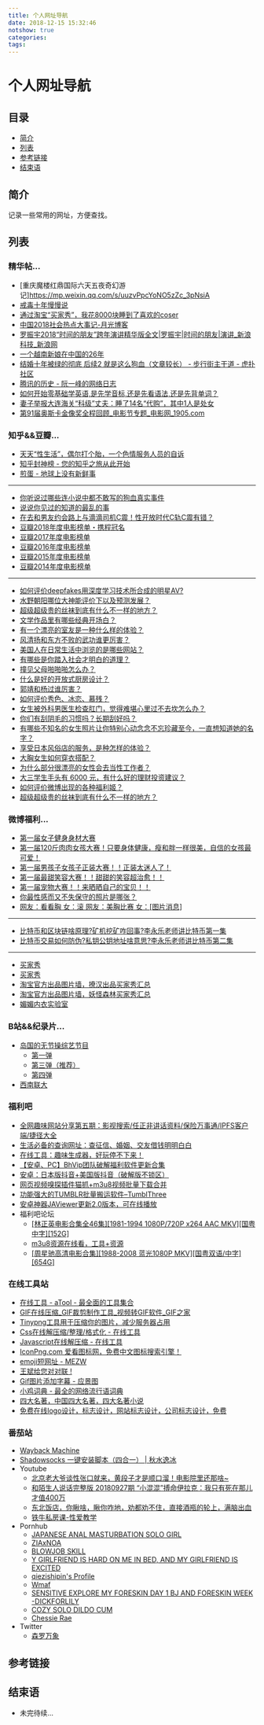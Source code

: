 ```yaml
---
title: 个人网址导航
date: 2018-12-15 15:32:46
notshow: true
categories:
tags:
---
```


# 个人网址导航

## 目录

- [简介](#简介)
- [列表](#列表)
- [参考链接](#参考链接)
- [结束语](#结束语)

## 简介

记录一些常用的网址，方便查找。

## 列表

### 精华帖...

- [重庆魔楼红鼎国际六天五夜奇幻游记]https://mp.weixin.qq.com/s/uuzvPpcYoNO5zZc_3pNsiA
- [戒毒十年慢慢说](http://doudoubbs.yxsyj.com/forum.php?mod=viewthread&tid=17838&page=1&authorid=5429)
- [通过淘宝“买家秀”，我花8000块睡到了喜欢的coser](http://www.sohu.com/a/270138940_115207)
- [中国2018社会热点大事记-月光博客](https://www.williamlong.info/archives/5567.html)
- [罗振宇2018“时间的朋友”跨年演讲精华版全文|罗振宇|时间的朋友|演讲_新浪科技_新浪网](http://tech.sina.com.cn/i/2019-01-01/doc-ihqhqcis2043090.shtml)
- [一个越南新娘在中国的26年](http://renjian.163.com/18/1123/14/E1A8RTTI000181RV.html "一个越南19岁少女被卖到了中国，做家务，生孩子，用她后来赚的钱偿还了父亲买她时花的钱。她的女儿记录了母亲被卖到中国这26年发生的故事。想不到当今的社会买新娘这种事在偏远地区如此平常，希望作者的文章能够引起社会关注。")
- [结婚十年被绿的彻底  后续2 就是这么狗血（文章较长） - 步行街主干道 - 虎扑社区](https://bbs.hupu.com/24236799.html "虎扑用户发布，写的很长，文采也不错。")
- [腾讯的历史 - 阮一峰的网络日志](http://www.ruanyifeng.com/blog/2018/12/tencent.html)
- [如何开始零基础学英语,是先学音标,还是先看语法,还是先背单词？](https://mp.weixin.qq.com/s/Ak_Me0a4ADrOISIeqj-iXQ)
- [妻子举报大连海关“科级”丈夫：睡了14名“代购”，其中1人是处女](https://weibo.com/ttarticle/p/show?id=2309404325189360998090)
- [第91届奥斯卡金像奖全程回顾_电影节专题_电影网_1905.com](http://www.1905.com/special/filmfest/91thoscars/)

### 知乎&&豆瓣...

- [天天“性生活”，偶尔打个胎，一个色情服务人员的自诉](https://zhuanlan.zhihu.com/p/36093761)
- [知乎封神榜 - 您的知乎之旅从此开始](http://www.zhihufans.com/index.php)
- [煎蛋 - 地球上没有新鲜事](http://jandan.net/new "煎蛋以译介方式传播网络新鲜资讯")
---
- [你听说过哪些连小说中都不敢写的狗血真实事件](https://www.douban.com/gallery/topic/50680/)
- [说说你见过的知道的最乱的事](https://www.douban.com/group/topic/149586712/)
- [在去和男友约会路上与滴滴司机C震！性开放时代C轨C震有错？](https://www.douban.com/note/715956852/)
- [豆瓣2018年度电影榜单・携程冠名](https://movie.douban.com/annual/2018)
- [豆瓣2017年度电影榜单](https://movie.douban.com/annual/2017)
- [豆瓣2016年度电影榜单](https://movie.douban.com/annual2016)
- [豆瓣2015年度电影榜单](https://movie.douban.com/annual2015)
- [豆瓣2014年度电影榜单](https://movie.douban.com/review2014)
---
- [如何评价deepfakes用深度学习技术所合成的明星AV?](https://www.zhihu.com/question/264019472)
- [水野朝阳哪位大神能评价下以及预测发展？](https://www.zhihu.com/question/37161602 "美图欣赏：https://movie.douban.com/celebrity/1363672/")
- [超级超级贵的丝袜到底有什么不一样的地方？](https://www.zhihu.com/question/28753270 "为什么男人和女人都喜欢丝袜呢？首先是因为人类的的原始欲望，喜欢全身被覆盖。其次穿着丝袜能够展示身材，对男性是一种性暗示。")
- [文学作品里有哪些经典开场白？](https://www.zhihu.com/question/27884620)
- [有一个漂亮的室友是一种什么样的体验？](https://www.zhihu.com/question/37006507)
- [风清扬和东方不败的武功谁更厉害？](https://www.zhihu.com/question/20771438)
- [美国人在日常生活中浏览的是哪些网站？](https://www.zhihu.com/question/65992444)
- [有哪些是你踏入社会才明白的道理？](https://www.zhihu.com/question/51671791)
- [撞见父母啪啪啪怎么办？](https://www.zhihu.com/question/28870980)
- [什么是好的开放式厨房设计？](https://www.zhihu.com/question/31329403)
- [郭靖和杨过谁厉害？](https://www.zhihu.com/question/20247512)
- [如何评价秀色、冰恋、慕残？](https://www.zhihu.com/question/29874865)
- [女生被外科男医生检查肛门，觉得难堪心里过不去坎怎么办？](https://www.zhihu.com/question/25527623)
- [你们有刮阴毛的习惯吗？长期刮好吗？](https://www.zhihu.com/question/34942339)
- [有哪些不知名的女生照片让你特别心动念念不忘珍藏至今，一直想知道她的名字？](https://www.zhihu.com/question/267460120)
- [享受日本风俗店的服务，是种怎样的体验？](https://www.zhihu.com/question/36527695)
- [大胸女生如何穿衣搭配？](https://www.zhihu.com/question/26297181)
- [为什么部分很漂亮的女性会去当性工作者？](https://www.zhihu.com/question/29115889)
- [大三学生手头有 6000 元，有什么好的理财投资建议？](https://www.zhihu.com/question/19982269)
- [如何评价微博出现的各种福利姬？](https://www.zhihu.com/question/39689716)
- [超级超级贵的丝袜到底有什么不一样的地方？](https://www.zhihu.com/question/28753270)

### 微博福利...

- [第一届女子健身身材大赛](https://weibo.com/5998187176/H8ANUbDYU)
- [第一届120斤肉肉女孩大赛！只要身体健康，瘦和胖一样很美，自信的女孩最可爱！](https://weibo.com/5998187176/H6LFZdJ3K)
- [第一届男孩子女孩子正装大赛！！正装太迷人了！ ](https://weibo.com/5998187176/H3gQy0DSt "微博colouration前几天新开的主题，第一届男孩子女孩子正装大赛。这次玩起了制服诱惑，参加的美女们质量都不错哦。既然博主吸引了一帮美女粉丝，那么不管是比基尼还是正装，穿上去都好看咯。")
- [第一届最甜笑容大赛！！甜甜的笑容超治愈！！](https://weibo.com/5998187176/GFJtB7vVr)
- [第一届宠物大赛！！来晒晒自己的宝贝！！](https://weibo.com/5998187176/H6joz97Dc)
- [你最性感而又不失保守的照片是哪张？ ​​​​](https://weibo.com/1740806873/Guauhitiu)
- [网友：看看胸 女：滚 网友：美胸比赛 女：[图片消息] ](https://weibo.com/6514368732/Hgd5Qitmj)
---
- [比特币和区块链啥原理?矿机挖矿咋回事?李永乐老师讲比特币第一集](https://weibo.com/tv/v/HgaNTlNgG?fid=1034:4338546413377740)
- [比特币交易如何防伪?私钥公钥地址啥意思?李永乐老师讲比特币第二集](https://weibo.com/tv/v/HgkzP4q2d?fid=1034:4338921413505538)
---
- [买家秀](https://h5.m.taobao.com/ocean/privatenode/shop.html?sellerId=2193570902 "比如搜索商品关键字，找到商品卡片页中的店铺名称，复制名字中的连接，包含有店铺ID的一串数字,替换即可")
- [买家秀](https://h5.m.taobao.com/ocean/privatenode/shop.html?sellerId=50852803)
- [淘宝官方出品图片墙，撩汉出品买家秀汇总](https://h5.m.taobao.com/ocean/privatenode/shop.html?sellerId=673336836)
- [淘宝官方出品图片墙，妖怪森林买家秀汇总](https://h5.m.taobao.com/ocean/privatenode/shop.html?sellerId=109043255)
- [媚媚内衣实验室](https://market.m.taobao.com/apps/abs/9/41/index?wh_weex=true&pageId=6273&wx_navbar_hidden=true&wx_navbar_transparent=true&accountId=1994013081&content_id=217303897213)

### B站&&纪录片...

- <a href="javascript:void(0);" title="日文看不懂不要禁，打开弹幕看野生字幕组翻译。第一次见面就接吻，会坠入爱河吗。">岛国的无节操综艺节目</a>
    - [第一弹](https://www.bilibili.com/video/av17848815 "【第①弹】【高能预警/霓虹节目】刚见面就接吻的话，会迅速堕入爱河吗？职业选手就是不一般！_哔哩哔哩 (゜-゜)つロ 干杯~-bilibili")
    - [第三弹（推荐）](https://www.bilibili.com/video/av18666545 "【第③弹】【高能预警/霓虹节目】刚见面就接吻的话，会迅速堕入爱河吗？超辣女大学生vs肌肉男_哔哩哔哩 (゜-゜)つロ 干杯~-bilibili")
    - [第四弹](https://www.bilibili.com/video/av18718674 "【第④弹】【高能预警/霓虹节目】刚见面就接吻的话，会迅速堕入爱河吗？『职场同僚版』_哔哩哔哩 (゜-゜)つロ 干杯~-bilibili")
- [西南联大](https://v.qq.com/detail/f/fw4hh6seulgqm3k.html "讲述中国历史上一所传奇大学的历史。一所仅存八年的大学，却涵盖了中国当代在学术上的所有名人。")

### 福利吧

- [全网趣味网站分享第五期：影视搜索/任正非讲话资料/保险万事通/IPFS客户端/捷径大全](http://fulibus.net/website5.html)
- [生活必备的查询网址：查征信、婚姻、交友借钱明明白白](http://fulibus.net/zxgk.html)
- [在线工具：趣味生成器，好玩停不下来！](http://fulibus.net/shengchengqi.html)
- [【安卓、PC】BhVip团队破解福利软件更新合集](http://fulibus.net/bhvip.html)
- [安卓：日本版抖音+美国版抖音（破解版不锁区）](http://fulibus.net/tiktok.html)
- [网页视频嗅探插件猫抓+m3u8视频批量下载合并](http://fulibus.net/m3u8.html)
- [功能强大的TUMBLR批量搬运软件–TumblThree](http://fulibus.net/tumblthree.html)
- [安卓神器JAViewer更新2.0版本，可在线播放](http://fulibus.net/viewer.html)
- 福利吧论坛
    - [[林正英电影合集全46集][1981-1994 1080P/720P x264 AAC MKV][国粤中字][152G]](http://www.wnflb.com/thread-126092-1-1.html)
    - [m3u8资源在线看，工具+资源](http://www.wnflb.com/thread-125569-1-1.html)
    - [[周星驰高清电影合集][1988-2008 蓝光1080P MKV][国粤双语/中字][654G]](http://www.wnflb.com/thread-126140-1-1.html)

### 在线工具站

- [在线工具 - aTool - 最全面的工具集合](http://www.atool.org/)
- [GIF在线压缩_GIF裁剪制作工具_视频转GIF软件_GIF之家](https://tool.gifhome.com/)
- [Tinypng工具用于压缩你的图片，减少服务器占用](https://tinypng.com/ "或者https://tinyjpg.com/,方便各位压缩各种图片，压缩比例超过60%，完全免费！一次最多可压缩20张图片！")
- [Css在线解压缩/整理/格式化 - 在线工具](https://tool.lu/css/ "将复制好的css粘贴进去，点击压缩；压缩完成后，全选复制压缩后的css代码。")
- [Javascript在线解压缩 - 在线工具](https://tool.lu/js/ "将复制好的js 粘贴进去，点击净化；需要注意的是，有些js代码压缩后，会无效，所以请自行尝试！")
- [IconPng.com 爱看图标网，免费中文图标搜索引擎！](https://www.icontuku.com/ "收录了99832个免费的PPT图标ICON素材及网页设计图标资源，具有按分类、色系、标题、系列搜索图标的功能，帮助您以最快的速度找到喜欢的图标ICONS。")
- [emoji短网址 - MEZW](https://e.mezw.com/ "将普通网站的链接转换为emoji链接。emoji源自日本，中文称作表情符号，QQ、微信、iMessage等沟通中都会使用emoji。")
- [王斌给您对对联 !](https://ai.binwang.me/couplet/ "V2EX原贴：用深度学习做了一个自动对对联的系统(https://www.v2ex.com/t/401537?p=3)")
- [Gif图片添加字幕 - 应景图](http://www.yingjingtu.com/)
- [小鸡词典 - 最全的网络流行语词典](https://jikipedia.com/ "很多流行的词语还没有收录到各大词典，却可以在小鸡词典搜索到;不少词条搞笑无厘头，撰写词条还会获得红包。")
- [四大名著，中国四大名著，四大名著小说](http://www.sdmz.net/ "这是一个关于地理的网站，介绍了四大名著西游、三国、红楼、水壶中的地图、人物关系图等，电子地图还可以进行互动。")
- [免费在线logo设计，标志设计，网站标志设计，公司标志设计，免费](https://www.logoko.com.cn/ "强大的免费在线LOGO生成工具，输入品牌或名字，选择所在行业，系统会自动根据设定设计LOGO风格，当然你也可以后期修改。")

### 番茄站

- [Wayback Machine](https://web.archive.org/ "用于备份网络上所有网站的内容，包括网站内的其他链接url。它会扫描机会所有网站，并每隔一段时间对每个网站进行备份，存在它自己的服务器上。目前，它已经存储了600多亿条url。")
- [Shadowsocks 一键安装脚本（四合一）  |  秋水逸冰](https://teddysun.com/486.html)
- Youtube
    - [北京老大爷谈性张口就来，黄段子才是顺口溜！电影院里还那啥~](https://www.youtube.com/watch?v=wZsdOvwkfCY)
    - [和陌生人说话完整版 20180927期 “小混混”搏命伊拉克：我只有死在那儿才值400万](https://www.youtube.com/watch?v=USTtGV1Vyac&t=19s)
    - [东北饭店，你瞅啥，瞅你咋地，劝都劝不住，直接酒瓶的轮上，满脑出血](https://www.youtube.com/watch?v=DjYdo0dNW8Y)
    - [铁牛私房课-性爱教学](https://www.youtube.com/playlist?list=PLasRUr-dn8CkU7d7g8EpHIX9uVwqxxxGD)
- Pornhub
    - [JAPANESE ANAL MASTURBATION SOLO GIRL](https://www.pornhub.com/view_video.php?viewkey=ph5c51d89ae6c70)
    - [ZIAxNOA](https://www.pornhub.com/model/ziaxnoa)
    - [BLOWJOB SKILL](https://www.pornhub.com/view_video.php?viewkey=ph5c1b804ad3492)
    - [Y GIRLFRIEND IS HARD ON ME IN BED, AND MY GIRLFRIEND IS EXCITED](https://www.pornhub.com/view_video.php?viewkey=ph5ab787f0f0bc7)
    - [qiezishipin's Profile](https://www.pornhub.com/users/qiezishipin)
    - [Wmaf](https://cn.pornhub.com/video/search?search=wmaf)
    - [SENSITIVE EXPLORE MY FORESKIN DAY 1 BJ AND FORESKIN WEEK -DICKFORLILY](https://jp.pornhub.com/view_video.php?viewkey=ph5c86bccc7dfb7)
    - [COZY SOLO DILDO CUM](https://jp.pornhub.com/view_video.php?viewkey=ph5be0b9c86867a)
    - [Chessie Rae](https://jp.pornhub.com/model/chessie-rae)
- Twitter
    - [森罗万象](https://twitter.com/287076147/)

## 参考链接

## 结束语

- 未完待续...

